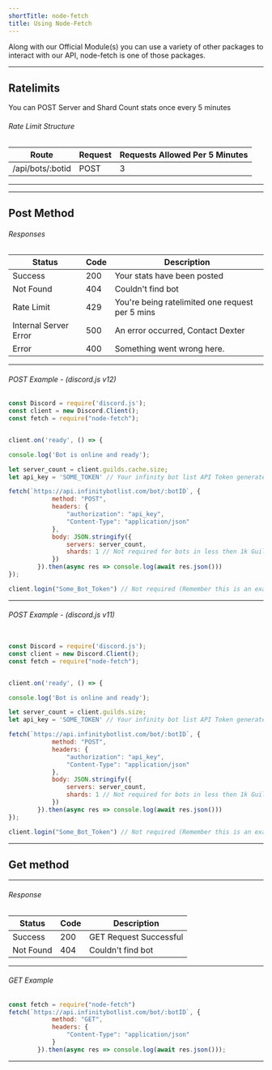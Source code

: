 ```yaml
---
shortTitle: node-fetch
title: Using Node-Fetch
---
```

Along with our Official Module(s) you can use a variety of other packages to interact with our API, node-fetch is one of those packages.

---

## Ratelimits
You can POST Server and Shard Count stats once every 5 minutes

###### Rate Limit Structure
| Route	| Request | Requests Allowed Per 5 Minutes |
|--------------|----------|--------------|
/api/bots/:botid | POST | 3 | 

---

---

## Post Method

<Route method="POST" path="bot/:botid" auth /> 

###### Responses
Status | Code | Description
|---------- |----------|----------|
Success | 200 | Your stats have been posted |
Not Found | 404 | Couldn't find bot |
Rate Limit | 429 | You're being ratelimited one request per 5 mins |
Internal Server Error | 500 | An error occurred, Contact Dexter |
Error | 400 | Something went wrong here. | 

---

###### POST Example - (discord.js v12)
```js
const Discord = require('discord.js');
const client = new Discord.Client();
const fetch = require("node-fetch");


client.on('ready', () => { 

console.log('Bot is online and ready');

let server_count = client.guilds.cache.size;
let api_key = 'SOME_TOKEN' // Your infinity bot list API Token generated on the bots page (owner only)

fetch(`https://api.infinitybotlist.com/bot/:botID`, {
            method: "POST",
            headers: {
                "authorization": "api_key",
                "Content-Type": "application/json"
            },
            body: JSON.stringify({
                servers: server_count,
                shards: 1 // Not required for bots in less then 1k Guilds
            })
        }).then(async res => console.log(await res.json()))
});

client.login("Some_Bot_Token") // Not required (Remember this is an example)
```

---

###### POST Example - (discord.js v11)
```js

const Discord = require('discord.js');
const client = new Discord.Client();
const fetch = require("node-fetch");


client.on('ready', () => { 

console.log('Bot is online and ready');

let server_count = client.guilds.size;
let api_key = 'SOME_TOKEN' // Your infinity bot list API Token generated on the bots page (owner only)

fetch(`https://api.infinitybotlist.com/bot/:botID`, {
            method: "POST",
            headers: {
                "authorization": "api_key",
                "Content-Type": "application/json"
            },
            body: JSON.stringify({
                servers: server_count,
                shards: 1 // Not required for bots in less then 1k Guilds
            })
        }).then(async res => console.log(await res.json()))
});

client.login("Some_Bot_Token") // Not required (Remember this is an example)
```

---

## Get method

<Route method="GET" path="/bot/:botid" /> 

---

###### Response
Status | Code | Description
|---------- |----------|----------|
Success | 200 | GET Request Successful |
Not Found | 404 | Couldn't find bot |  

---

###### GET Example
```js
const fetch = require("node-fetch")
fetch(`https://api.infinitybotlist.com/bot/:botID`, {
            method: "GET",
            headers: {
                "Content-Type": "application/json"
            }
        }).then(async res => console.log(await res.json()));
```

---
